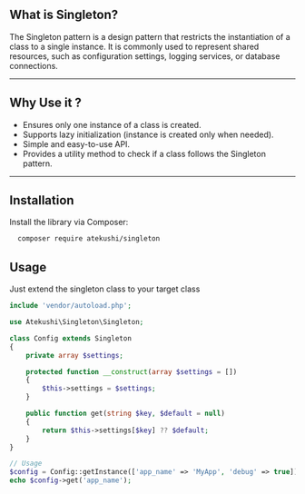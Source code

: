 ## What is Singleton?

The Singleton pattern is a design pattern that restricts the instantiation of a class to a single instance. It is
commonly used to represent shared resources, such as configuration settings, logging services, or database connections.

---

## Why Use it ?

- Ensures only one instance of a class is created.
- Supports lazy initialization (instance is created only when needed).
- Simple and easy-to-use API.
- Provides a utility method to check if a class follows the Singleton pattern.

---

## Installation

Install the library via Composer:

```bash
  composer require atekushi/singleton
```

## Usage

Just extend the singleton class to your target class

```php
include 'vendor/autoload.php';

use Atekushi\Singleton\Singleton;

class Config extends Singleton
{
    private array $settings;

    protected function __construct(array $settings = [])
    {
        $this->settings = $settings;
    }

    public function get(string $key, $default = null)
    {
        return $this->settings[$key] ?? $default;
    }
}

// Usage
$config = Config::getInstance(['app_name' => 'MyApp', 'debug' => true]);
echo $config->get('app_name');
```